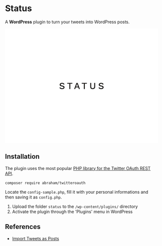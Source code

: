 # Status

A __WordPress__ plugin to turn your tweets into WordPress posts.

![Status](assets/screenshot.png)

## Installation

The plugin uses the most popular [PHP library for the Twitter OAuth REST API](https://github.com/abraham/twitteroauth).

```
composer require abraham/twitteroauth
```
Locate the `config-sample.php`, fill it with your personal informations and then saving it as `config.php`.

1. Upload the folder `status` to the `/wp-content/plugins/` directory
2. Activate the plugin through the 'Plugins' menu in WordPress

## References

- [Import Tweets as Posts](https://github.com/chandanonline4u/import-tweets-as-posts)